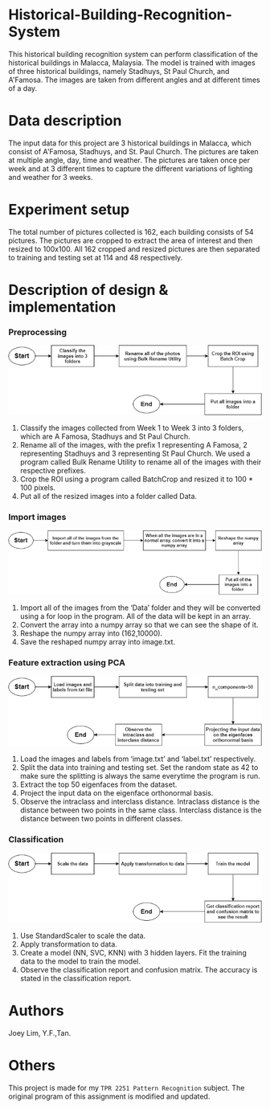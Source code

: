 # Historical-Building-Recognition-System
This historical building recognition system can perform classification of the historical buildings in Malacca, Malaysia. The model is trained with images of three historical buildings, namely Stadhuys, St Paul Church, and  A'Famosa. The images are taken from different angles and at different times of a day.

# Data description
The input data for this project are 3 historical buildings in Malacca, which consist of A'Famosa, Stadhuys, and St. Paul Church. The pictures are taken at multiple angle, day, time and weather. The pictures are taken once per week and at 3 different times to capture the different variations of lighting and weather for 3 weeks. 

# Experiment setup
The total number of pictures collected is 162, each building consists of 54 pictures. The pictures are cropped to extract the area of interest and then resized to 100x100. All 162 cropped and resized pictures are then separated to training and testing set at 114 and 48 respectively.

# Description of design & implementation
### Preprocessing
![flowchart1](/Flowcharts/flowchart1.png?raw=true)
1. Classify the images collected from Week 1 to Week 3 into 3 folders, which are A Famosa, Stadhuys and St Paul Church.
2. Rename all of the images, with the prefix 1 representing A Famosa, 2 representing Stadhuys and 3 representing St Paul Church. We used a program called Bulk Rename Utility to rename all of the images with their respective prefixes.
3. Crop the ROI using a program called BatchCrop and resized it to 100 * 100 pixels.
4. Put all of the resized images into a folder called Data.

### Import images
![flowchart2](/Flowcharts/flowchart2.png?raw=true)
1. Import all of the images from the ‘Data’ folder and they will be converted using a for loop in the program. All of the data will be kept in an array.
2. Convert the array into a numpy array so that we can see the shape of it.
3. Reshape the numpy array into (162,10000).
4. Save the reshaped numpy array into image.txt.

### Feature extraction using PCA
![flowchart3](/Flowcharts/flowchart3.png?raw=true)
1. Load the images and labels from ‘image.txt’ and ‘label.txt’ respectively.
2. Split the data into training and testing set. Set the random state as 42 to make sure the splitting is always the same everytime the program is run.
3. Extract the top 50 eigenfaces from the dataset.
4. Project the input data on the eigenface orthonormal basis.
5. Observe the intraclass and interclass distance. Intraclass distance is the distance between two points in the same class. Interclass distance is the distance between two points in different classes.

### Classification
![flowchart4](/Flowcharts/flowchart4.png?raw=true)
1. Use StandardScaler to scale the data.
2. Apply transformation to data.
3. Create a model (NN, SVC, KNN) with 3 hidden layers. Fit the training data to the model to train the model.
4. Observe the classification report and confusion matrix. The accuracy is stated in the classification report.

# Authors
Joey Lim, Y.F.,Tan.

# Others
This project is made for my `TPR 2251 Pattern Recognition` subject. The original program of this assignment is modified and updated.
